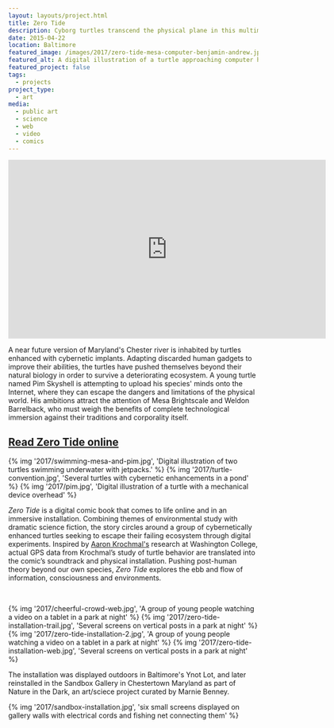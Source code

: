 ```yaml
---
layout: layouts/project.html
title: Zero Tide
description: Cyborg turtles transcend the physical plane in this multimedia comic. 
date: 2015-04-22
location: Baltimore
featured_image: /images/2017/zero-tide-mesa-computer-benjamin-andrew.jpg
featured_alt: A digital illustration of a turtle approaching computer hardware
featured_project: false
tags: 
  - projects
project_type: 
  - art
media:
  - public art
  - science
  - web
  - video
  - comics
---
```



<iframe src="https://player.vimeo.com/video/146446489?h=69ac5ea405&byline=0&portrait=0" width="640" height="360" frameborder="0" allow="autoplay; fullscreen; picture-in-picture" allowfullscreen></iframe>

A near future version of Maryland's Chester river is inhabited by turtles enhanced with cybernetic implants. Adapting discarded human gadgets to improve their abilities, the turtles have pushed themselves beyond their natural biology in order to survive a deteriorating ecosystem. A young turtle named Pim Skyshell is attempting to upload his species' minds onto the Internet, where they can escape the dangers and limitations of the physical world. His ambitions attract the attention of Mesa Brightscale and Weldon Barrelback, who must weigh the benefits of complete technological immersion against their traditions and corporality itself.

## [Read Zero Tide online](http://benjaminandrew.net/zero.html) 

<div class="gallery single-row">
	{% img '2017/swimming-mesa-and-pim.jpg', 'Digital illustration of two turtles swimming underwater with jetpacks.' %}
	{% img '2017/turtle-convention.jpg', 'Several turtles with cybernetic enhancements in a pond' %}
	{% img '2017/pim.jpg', 'Digital illustration of a turtle with a mechanical device overhead' %}
</div>

_Zero Tide_ is a digital comic book that comes to life online and in an immersive installation. Combining themes of environmental study with dramatic science fiction, the story circles around a group of cybernetically enhanced turtles seeking to escape their failing ecosystem through digital experiments. Inspired by [Aaron Krochmal's](http://www.washcoll.edu/live/profiles/1820-aaron-krochmal) research at Washington College, actual GPS data from Krochmal’s study of turtle behavior are translated into the comic’s soundtrack and physical installation. Pushing post-human theory beyond our own species, _Zero Tide_ explores the ebb and flow of information, consciousness and environments.

 
<div class="gallery">
	{% img '2017/cheerful-crowd-web.jpg', 'A group of young people watching a video on a tablet in a park at night' %}
	{% img '2017/zero-tide-installation-trail.jpg', 'Several screens on vertical posts in a park at night' %}
	{% img '2017/zero-tide-installation-2.jpg', 'A group of young people watching a video on a tablet in a park at night' %}
  {% img '2017/zero-tide-installation-web.jpg', 'Several screens on vertical posts in a park at night' %}
</div>

The installation was displayed outdoors in Baltimore's Ynot Lot, and later reinstalled in the Sandbox Gallery in Chestertown Maryland as part of Nature in the Dark, an art/sciece project curated by Marnie Benney.

{% img '2017/sandbox-installation.jpg', 'six small screens displayed on gallery walls with electrical cords and fishing net connecting them' %}
